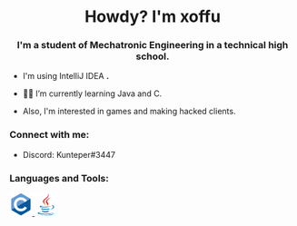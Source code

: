 <h1 align="center">Howdy? I'm xoffu</h1>
<h3 align="center">I'm a student of Mechatronic Engineering in a technical high school.</h3>

- I'm using IntelliJ IDEA **.**

- 👨‍💻 I’m currently learning Java and C.

- Also, I'm interested in games and making hacked clients. 

<h3 align="left">Connect with me:</h3>
<p align="left">

- Discord: Kunteper#3447

<h3 align="left">Languages and Tools:</h3>
<p align="left"> <a href="https://www.cprogramming.com/" target="_blank" rel="noreferrer"> <img src="https://raw.githubusercontent.com/devicons/devicon/master/icons/c/c-original.svg" alt="c" width="40" height="40"/> </a> <a href="https://www.java.com" target="_blank" rel="noreferrer"> <img src="https://raw.githubusercontent.com/devicons/devicon/master/icons/java/java-original.svg" alt="java" width="40" height="40"/> </a> </p>

